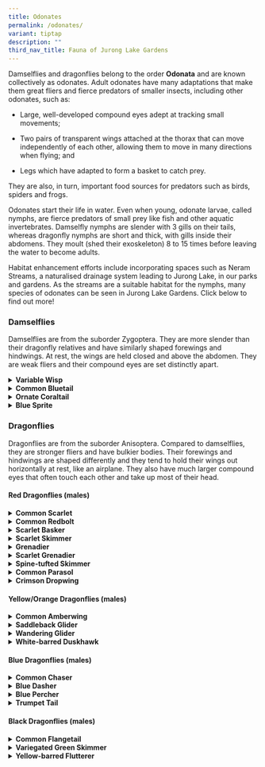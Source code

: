```yaml
---
title: Odonates
permalink: /odonates/
variant: tiptap
description: ""
third_nav_title: Fauna of Jurong Lake Gardens
---
```

<p>Damselflies and dragonflies belong to the order <strong>Odonata</strong> and
are known collectively as odonates. Adult odonates have many adaptations
that make them great fliers and fierce predators of smaller insects, including
other odonates, such as:</p>
<ul data-tight="true" class="tight">
<li>
<p>Large, well-developed compound eyes adept at tracking small movements;</p>
</li>
<li>
<p>Two pairs of transparent wings attached at the thorax that can move independently
of each other, allowing them to move in many directions when flying; and</p>
</li>
<li>
<p>Legs which have adapted to form a basket to catch prey.</p>
</li>
</ul>
<p>They are also, in turn, important food sources for predators such as birds,
spiders and frogs.</p>
<p>Odonates start their life in water. Even when young, odonate larvae, called
nymphs, are fierce predators of small prey like fish and other aquatic
invertebrates. Damselfly nymphs are slender with 3 gills on their tails,
whereas dragonfly nymphs are short and thick, with gills inside their abdomens.
They moult (shed their exoskeleton) 8 to 15 times before leaving the water
to become adults.</p>
<p>Habitat enhancement efforts include incorporating spaces such as Neram
Streams, a naturalised drainage system leading to Jurong Lake, in our parks
and gardens. As the streams are a suitable habitat for the nymphs, many
species of odonates can be seen in Jurong Lake Gardens.&nbsp;Click below
to find out more!</p>
<h3><strong>Damselflies</strong></h3>
<p>Damselflies are from the suborder Zygoptera. They are more slender than
their dragonfly relatives and have similarly shaped forewings and hindwings.
At rest, the wings are held closed and above the abdomen. They are weak
fliers and their compound eyes are set distinctly apart.</p>
<div data-type="detailGroup" class="isomer-accordion isomer-accordion-white">
<details class="isomer-details">
<summary><strong>Variable Wisp</strong>
</summary>
<div data-type="detailsContent" class="isomer-details-content">
<p></p>
<div class="isomer-image-wrapper">
<img style="width: 100%" height="auto" width="100%" alt="" src="/images/Fauna/variable_wisp_mature_m_rt.jpg">
</div>
<p><em>Mature male. Photo credit: Ruth Tan (NParks)&nbsp;</em>
</p>
<p></p>
<table style="minWidth: 50px">
<colgroup>
<col>
<col>
</colgroup>
<tbody>
<tr>
<td rowspan="1" colspan="1">
<p><strong>Scientific name:</strong>
</p>
</td>
<td rowspan="1" colspan="1">
<p><em>Agriocnemis femina</em>
</p>
</td>
</tr>
<tr>
<td rowspan="1" colspan="1">
<p><strong>Common name:</strong>
</p>
</td>
<td rowspan="1" colspan="1">
<p>Variable Wisp</p>
</td>
</tr>
<tr>
<td rowspan="1" colspan="1">
<p><strong>Family:</strong>
</p>
</td>
<td rowspan="1" colspan="1">
<p>Coenagrionidae</p>
</td>
</tr>
</tbody>
</table>
<p></p>
<p><strong>What does it look like?</strong>
</p>
<p>Variable wisps are one of the smallest damselflies in Singapore. Their
wings are only about 1 cm long! It can be difficult to identify them as
their colour changes with age.</p>
<p>Before maturity, males have a greenish thorax with an orange abdomen tip.
This changes to a dark abdomen with a white thorax when mature. Females
before maturity are bright red but will become dull olive when mature.</p>
<p><strong>Habitat and Behaviour</strong>
</p>
<p>They can be found along the water’s edge and just above the grass line
in most of our parks, but a keen eye is required to spot them!</p>
</div>
</details>
<details class="isomer-details">
<summary><strong>Common Bluetail</strong>
</summary>
<div data-type="detailsContent" class="isomer-details-content">
<p></p>
<div class="isomer-image-wrapper">
<img style="width: 100%" height="auto" width="100%" alt="" src="/images/Fauna/common_bluetail_m_rt.jpg">
</div>
<p><em>Male. Photo credit: Ruth Tan (NParks)</em>
</p>
<p></p>
<table style="minWidth: 50px">
<colgroup>
<col>
<col>
</colgroup>
<tbody>
<tr>
<td rowspan="1" colspan="1">
<p><strong>Scientific name:</strong>
</p>
</td>
<td rowspan="1" colspan="1">
<p><em>Ischnura senegalensis</em>
</p>
</td>
</tr>
<tr>
<td rowspan="1" colspan="1">
<p><strong>Common name:</strong>
</p>
</td>
<td rowspan="1" colspan="1">
<p>Common Bluetail</p>
</td>
</tr>
<tr>
<td rowspan="1" colspan="1">
<p><strong>Family:</strong>
</p>
</td>
<td rowspan="1" colspan="1">
<p>Coenagrionidae</p>
</td>
</tr>
</tbody>
</table>
<p></p>
<p><strong>What does it look like?</strong>
</p>
<p>Males can be easily identified by their green thorax and blue abdomen
tip. Females come in a variety of colours, but the most common is a golden
orange thorax. Sometimes, females can look similar to males too!</p>
<p><strong>Habitat and Behaviour</strong>
</p>
<p>They thrive in disturbed and open habitats and can be seen in almost all
the ponds in our parks and gardens. They range widely from Africa and Asia
to the island of New Guinea.</p>
</div>
</details>
<details class="isomer-details">
<summary><strong>Ornate Coraltail</strong>
</summary>
<div data-type="detailsContent" class="isomer-details-content">
<p></p>
<div class="isomer-image-wrapper">
<img style="width: 100%" height="auto" width="100%" alt="" src="/images/Fauna/Ceriagrion_cerinorubellum__Ornate_Coraltail.jpg">
</div>
<p><em>Photo credit: Robin Ngiam (NParks)</em>
</p>
<p></p>
<table style="minWidth: 50px">
<colgroup>
<col>
<col>
</colgroup>
<tbody>
<tr>
<td rowspan="1" colspan="1">
<p><strong>Scientific name:</strong>
</p>
</td>
<td rowspan="1" colspan="1">
<p><em>Ceriagrion cerinorubellum</em>
</p>
</td>
</tr>
<tr>
<td rowspan="1" colspan="1">
<p><strong>Common name:</strong>
</p>
</td>
<td rowspan="1" colspan="1">
<p>Ornate Coraltail</p>
</td>
</tr>
<tr>
<td rowspan="1" colspan="1">
<p><strong>Family:</strong>
</p>
</td>
<td rowspan="1" colspan="1">
<p>Coenagrionidae</p>
</td>
</tr>
</tbody>
</table>
<p><strong>What does it look like?</strong>
</p>
<p>The Ornate Coraltail is a common damselfly that is easily identified by
its bluish green thorax and dark abdomen with an orange tip. Females look
similar to males.</p>
<p><strong>Habitat and Behaviour</strong>
</p>
<p>Any vegetated pond is suitable for this adaptable species. They are distributed
across the Indian subcontinent and Southeast Asia.</p>
</div>
</details>
<details class="isomer-details">
<summary><strong>Blue Sprite</strong>
</summary>
<div data-type="detailsContent" class="isomer-details-content">
<div class="isomer-image-wrapper">
<img style="width: 100%" height="auto" width="100%" alt="" src="/images/Fauna/blue_sprite_m_robin_ngiam.jpg">
</div>
<p><em>Male. Photo credit: Robin Ngiam, NParks Flora&amp;FaunaWeb</em>
</p>
<table style="minWidth: 50px">
<colgroup>
<col>
<col>
</colgroup>
<tbody>
<tr>
<td rowspan="1" colspan="1">
<p><strong>Scientific name:</strong>
</p>
</td>
<td rowspan="1" colspan="1">
<p><em>Pseudagrion microcephalum</em>
</p>
</td>
</tr>
<tr>
<td rowspan="1" colspan="1">
<p><strong>Common name:</strong>
</p>
</td>
<td rowspan="1" colspan="1">
<p>Blue Sprite</p>
</td>
</tr>
<tr>
<td rowspan="1" colspan="1">
<p><strong>Family:</strong>
</p>
</td>
<td rowspan="1" colspan="1">
<p>Coenagrionidae</p>
</td>
</tr>
</tbody>
</table>
<p><strong>What does it look like?</strong>
</p>
<p>The males of this damselfly are sky blue with black bands on their thorax.
Females are generally pale brown with thin streaks of blue on their thorax.</p>
<p><strong>Habitat and Behaviour</strong>
</p>
<p>This species is highly adaptable and common in our urban wetlands. They
can be spotted perching on vegetation or twigs, or flying just above the
water’s surface.</p>
</div>
</details>
</div>
<h3><strong>Dragonflies</strong></h3>
<p>Dragonflies are from the suborder Anisoptera. Compared to damselflies,
they are stronger fliers and have bulkier bodies. Their forewings and hindwings
are shaped differently and they tend to hold their wings out horizontally
at rest, like an airplane. They also have much larger compound eyes that
often touch each other and take up most of their head.</p>
<p></p>
<h4><strong>Red Dragonflies (males)</strong></h4>
<div data-type="detailGroup" class="isomer-accordion isomer-accordion-white">
<details class="isomer-details">
<summary><strong>Common Scarlet</strong>
</summary>
<div data-type="detailsContent" class="isomer-details-content">
<p></p>
<div class="isomer-image-wrapper">
<img style="width: 100%" height="auto" width="100%" alt="" src="/images/Fauna/common_scarlet_male_tan_jing_wen1.jpg">
</div>
<p><em>Photo credit: Tan Jing Wen</em>
</p>
<p></p>
<table style="minWidth: 50px">
<colgroup>
<col>
<col>
</colgroup>
<tbody>
<tr>
<td rowspan="1" colspan="1">
<p><strong>Scientific name:</strong>
</p>
</td>
<td rowspan="1" colspan="1">
<p><em>Crocothemis servilia</em>
</p>
</td>
</tr>
<tr>
<td rowspan="1" colspan="1">
<p><strong>Common name:</strong>
</p>
</td>
<td rowspan="1" colspan="1">
<p>Common Scarlet</p>
</td>
</tr>
<tr>
<td rowspan="1" colspan="1">
<p><strong>Family:</strong>
</p>
</td>
<td rowspan="1" colspan="1">
<p>Libellulidae</p>
</td>
</tr>
</tbody>
</table>
<p></p>
<p><strong>What does it look like?</strong>
</p>
<p>This is one of the larger species of red dragonflies and is very common
in Jurong Lake Gardens. The males are red from head to tail, including
their eyes. They are easily confused with the Common Redbolt but can be
distinguished from the latter by the distinctive dark line along the top
of its abdomen. The females are light brown with the same distinctive line.</p>
<p><strong>Habitat and Behaviour</strong>
</p>
<p>These sun-loving dragonflies can be commonly seen in our parks as well
as other open habitats like freshwater marshes. They range from the Middle
East throughout tropical and subtropical Asia, to New Guinea in the east.
<br>
</p>
</div>
</details>
<details class="isomer-details">
<summary><strong>Common Redbolt</strong>
</summary>
<div data-type="detailsContent" class="isomer-details-content">
<p></p>
<div class="isomer-image-wrapper">
<img style="width: 100%" height="auto" width="100%" alt="" src="/images/Fauna/common_redbolt_male_crop_rt.jpg">
</div>
<p><em>Male. Photo credit: Ruth Tan (NParks)</em>
</p>
<p></p>
<table style="minWidth: 50px">
<colgroup>
<col>
<col>
</colgroup>
<tbody>
<tr>
<td rowspan="1" colspan="1">
<p><strong>Scientific name:</strong>
</p>
</td>
<td rowspan="1" colspan="1">
<p><em>Rhodothemis rufa</em>
</p>
</td>
</tr>
<tr>
<td rowspan="1" colspan="1">
<p><strong>Common name:</strong>
</p>
</td>
<td rowspan="1" colspan="1">
<p>Common Redbolt</p>
</td>
</tr>
<tr>
<td rowspan="1" colspan="1">
<p><strong>Family:</strong>
</p>
</td>
<td rowspan="1" colspan="1">
<p>Libellulidae</p>
</td>
</tr>
</tbody>
</table>
<p>
<br>
</p>
<p><strong>What does it look like?</strong>
</p>
<p>Male Common Redbolts are red throughout with a thick pale band on their
thorax. Females are brown with a bright yellow band on their thorax that
extends midway down the abdomen. It looks similar to the Common Scarlet
but lacks the distinct dark band along the abdomen.</p>
<p><strong>Habitat and Behaviour</strong>
</p>
<p>This sun-loving species is found in open habitats like freshwater marshes
and flooded grasslands. They are widespread in tropical Asia, ranging from
western India and Sri Lanka to the Solomon Islands.</p>
</div>
</details>
<details class="isomer-details">
<summary><strong>Scarlet Basker</strong>
</summary>
<div data-type="detailsContent" class="isomer-details-content">
<p></p>
<div class="isomer-image-wrapper">
<img style="width: 100%" height="auto" width="100%" alt="" src="/images/Fauna/scarlet_basker_cai_yx.jpg">
</div>
<p><em>Male. Photo credit: Cai Yixiong, NParks Flora&amp;FaunaWeb</em>
</p>
<p></p>
<table style="minWidth: 50px">
<colgroup>
<col>
<col>
</colgroup>
<tbody>
<tr>
<td rowspan="1" colspan="1">
<p><strong>Scientific name:</strong>
</p>
</td>
<td rowspan="1" colspan="1">
<p><em>Urothemis signata</em>
</p>
</td>
</tr>
<tr>
<td rowspan="1" colspan="1">
<p><strong>Common name:</strong>
</p>
</td>
<td rowspan="1" colspan="1">
<p>Scarlet Basker</p>
</td>
</tr>
<tr>
<td rowspan="1" colspan="1">
<p><strong>Family:</strong>
</p>
</td>
<td rowspan="1" colspan="1">
<p>Libellulidae</p>
</td>
</tr>
</tbody>
</table>
<p></p>
<p><strong>What does it look like?</strong>
</p>
<p>Male Scarlet Baskers have red eyes, thoraxes and abdomens with a brown
patch at the base of their hindwings. Females are, in contrast, light
<a rel="noopener noreferrer nofollow" target="_blank">yellowish brown&nbsp;</a>with a pale amber patch at the base of their
hindwings. They are identified by two diamond-shaped spots at the ends
of their abdomens.</p>
<p><strong>Habitat and Behaviour</strong>
</p>
<p>It is found in ponds in open habitats throughout Singapore. This active
dragonfly is often seen fighting other odonates that intrude into their
territory. It is widespread, occurring from the Indian subcontinent and
Southeast Asia to eastern Australia.</p>
</div>
</details>
<details class="isomer-details">
<summary><strong>Scarlet Skimmer</strong>
</summary>
<div data-type="detailsContent" class="isomer-details-content">
<p></p>
<div class="isomer-image-wrapper">
<img style="width: 100%" height="auto" width="100%" alt="" src="/images/Fauna/scarlet_skimmer.jpg">
</div>
<p><em>Male. Photo credit: Robin Ngiam (NParks)</em>
</p>
<p></p>
<table style="minWidth: 50px">
<colgroup>
<col>
<col>
</colgroup>
<tbody>
<tr>
<td rowspan="1" colspan="1">
<p><strong>Scientific name:</strong>
</p>
</td>
<td rowspan="1" colspan="1">
<p><em>Orthetrum testaceum</em>
</p>
</td>
</tr>
<tr>
<td rowspan="1" colspan="1">
<p><strong>Common name:</strong>
</p>
</td>
<td rowspan="1" colspan="1">
<p>Scarlet Skimmer</p>
</td>
</tr>
<tr>
<td rowspan="1" colspan="1">
<p><strong>Family:</strong>
</p>
</td>
<td rowspan="1" colspan="1">
<p>Libellulidae</p>
</td>
</tr>
</tbody>
</table>
<p></p>
<p><strong>What does it look like?</strong>
</p>
<p>Males have an orange brown thorax and red abdomen with light brownish
grey eyes. They also have an amber patch at the base of their hindwings.
Females are <a rel="noopener noreferrer nofollow" target="_blank">yellowish brown </a>and
lack the patch on their hindwings.</p>
<p><strong>Habitat and Behaviour</strong>
</p>
<p>They inhabit open wetlands like drains, ponds and marshes.</p>
</div>
</details>
<details class="isomer-details">
<summary><strong>Grenadier</strong>
</summary>
<div data-type="detailsContent" class="isomer-details-content">
<div class="isomer-image-wrapper">
<img style="width: 100%" height="auto" width="100%" alt="" src="/images/Fauna/grenadier_m_cai_yx.jpg">
</div>
<p><em>Photo credit: Cai Yixiong, NParks Flora&amp;FaunaWeb</em>
</p>
<p></p>
<table style="minWidth: 50px">
<colgroup>
<col>
<col>
</colgroup>
<tbody>
<tr>
<td rowspan="1" colspan="1">
<p><strong>Scientific name:</strong>
</p>
</td>
<td rowspan="1" colspan="1">
<p><em>Agrionoptera insignis</em>
</p>
</td>
</tr>
<tr>
<td rowspan="1" colspan="1">
<p><strong>Common name:</strong>
</p>
</td>
<td rowspan="1" colspan="1">
<p>Grenadier</p>
</td>
</tr>
<tr>
<td rowspan="1" colspan="1">
<p><strong>Family:</strong>
</p>
</td>
<td rowspan="1" colspan="1">
<p>Libellulidae</p>
</td>
</tr>
</tbody>
</table>
<p></p>
<p><strong>What does it look like?</strong>
</p>
<p>The Grenadier has a blotchy or mottled yellow thorax and a slender abdomen
that is red except for the black tip. Males and females look similar. It
can be challenging to distinguish the Grenadier from the Scarlet Grenadier,
which is larger and has a different abdomen shape and thorax colouration.</p>
<p><strong>Habitat and Behaviour</strong>
</p>
<p>This species is associated with forested habitats and generally perches
in shady areas. It has been recorded in the nature reserves, various nature
parks and wooded areas of Jurong Lake Gardens. It has a wide range across
tropical Asia and Australasia.</p>
</div>
</details>
<details class="isomer-details">
<summary><strong>Scarlet Grenadier</strong>
</summary>
<div data-type="detailsContent" class="isomer-details-content">
<p></p>
<div class="isomer-image-wrapper">
<img style="width: 100%" height="auto" width="100%" alt="" src="/images/Fauna/scarlet_grenadier_m_rt.jpg">
</div>
<p><em>Photo credit: Ruth Tan (NParks)</em>
</p>
<p></p>
<table style="minWidth: 50px">
<colgroup>
<col>
<col>
</colgroup>
<tbody>
<tr>
<td rowspan="1" colspan="1">
<p><strong>Scientific name:</strong>
</p>
</td>
<td rowspan="1" colspan="1">
<p><em>Lathrecista asiatica</em>
</p>
</td>
</tr>
<tr>
<td rowspan="1" colspan="1">
<p><strong>Common name:</strong>
</p>
</td>
<td rowspan="1" colspan="1">
<p>Scarlet Grenadier</p>
</td>
</tr>
<tr>
<td rowspan="1" colspan="1">
<p><strong>Family:</strong>
</p>
</td>
<td rowspan="1" colspan="1">
<p>Libellulidae</p>
</td>
</tr>
</tbody>
</table>
<p>
<br>
</p>
<p><strong>What does it look like?</strong>
</p>
<p>The Scarlet Grenadier has a narrow abdomen. Males have an entirely red
abdomen except for the last segment which is black. Their thorax is dark
brown with yellow stripes on the sides. Females have a brownish red abdomen.</p>
<p><strong>Habitat and Behaviour</strong>
</p>
<p>This species prefers forested areas and is usually seen perched around
forest clearings surveying <a rel="noopener noreferrer nofollow" target="_blank">their surroundings&nbsp;</a>for
prey.</p>
</div>
</details>
<details class="isomer-details">
<summary><strong>Spine-tufted Skimmer</strong>
</summary>
<div data-type="detailsContent" class="isomer-details-content">
<p></p>
<div class="isomer-image-wrapper">
<img style="width: 100%" height="auto" width="100%" alt="" src="/images/Fauna/spine_tufted_skimmer_crop.jpg">
</div>
<p><em>Photo credit: Ruth Tan (NParks)</em>
</p>
<p></p>
<table style="minWidth: 50px">
<colgroup>
<col>
<col>
</colgroup>
<tbody>
<tr>
<td rowspan="1" colspan="1">
<p><strong>Scientific name:</strong>
</p>
</td>
<td rowspan="1" colspan="1">
<p><em>Orthetrum chrysis</em>
</p>
</td>
</tr>
<tr>
<td rowspan="1" colspan="1">
<p><strong>Common name:</strong>
</p>
</td>
<td rowspan="1" colspan="1">
<p>Spine-tufted Skimmer</p>
</td>
</tr>
<tr>
<td rowspan="1" colspan="1">
<p><strong>Family:</strong>
</p>
</td>
<td rowspan="1" colspan="1">
<p>Libellulidae</p>
</td>
</tr>
</tbody>
</table>
<p></p>
<p><strong>What does it look like?</strong>
</p>
<p>Males have a dark brown thorax and red abdomen. Females are reddish brown.
They are often mistaken for the Scarlet Skimmer but have a dark thorax
instead of being completely red or orange brown.</p>
<p><strong>Habitat and Behaviour</strong>
</p>
<p>They are common in our parks and widespread in tropical Asia.</p>
</div>
</details>
<details class="isomer-details">
<summary><strong>Common Parasol</strong>
</summary>
<div data-type="detailsContent" class="isomer-details-content">
<p></p>
<div class="isomer-image-wrapper">
<img style="width: 100%" height="auto" width="100%" alt="" src="/images/Fauna/common_parasol_m_rt_crop.jpg">
</div>
<p><em>Photo credit: Ruth Tan (NParks)</em>
</p>
<p></p>
<table style="minWidth: 50px">
<colgroup>
<col>
<col>
</colgroup>
<tbody>
<tr>
<td rowspan="1" colspan="1">
<p><strong>Scientific name:</strong>
</p>
</td>
<td rowspan="1" colspan="1">
<p><em>Neurothemis fluctuans</em>
</p>
</td>
</tr>
<tr>
<td rowspan="1" colspan="1">
<p><strong>Common name:</strong>
</p>
</td>
<td rowspan="1" colspan="1">
<p>Common Parasol</p>
</td>
</tr>
<tr>
<td rowspan="1" colspan="1">
<p><strong>Family:</strong>
</p>
</td>
<td rowspan="1" colspan="1">
<p>Libellulidae</p>
</td>
</tr>
</tbody>
</table>
<p></p>
<p><strong>What does it look like?</strong>
</p>
<p>Males are striking and have a reddish brown thorax and abdomen with maroon
wings that have transparent tips. Females are duller in colour with clear
wings. Immature males look similar to females except for their wing markings.</p>
<p><strong>Habitat and Behaviour</strong>
</p>
<p>It is widespread across tropical Asia. It is the most common dragonfly
in Singapore, even frequenting places that are far from a water source.</p>
</div>
</details>
<details class="isomer-details">
<summary><strong>Crimson Dropwing</strong>
</summary>
<div data-type="detailsContent" class="isomer-details-content">
<p></p>
<div class="isomer-image-wrapper">
<img style="width: 100%" height="auto" width="100%" alt="" src="/images/Fauna/common_dropwing_m_rt.jpg">
</div>
<p><em>Photo credit: Ruth Tan (NParks)</em>
</p>
<p></p>
<table style="minWidth: 50px">
<colgroup>
<col>
<col>
</colgroup>
<tbody>
<tr>
<td rowspan="1" colspan="1">
<p><strong>Scientific name:</strong>
</p>
</td>
<td rowspan="1" colspan="1">
<p><em>Trithemis aurora</em>
</p>
</td>
</tr>
<tr>
<td rowspan="1" colspan="1">
<p><strong>Common name:</strong>
</p>
</td>
<td rowspan="1" colspan="1">
<p>Crimson Dropwing</p>
</td>
</tr>
<tr>
<td rowspan="1" colspan="1">
<p><strong>Family:</strong>
</p>
</td>
<td rowspan="1" colspan="1">
<p>Libellulidae</p>
</td>
</tr>
</tbody>
</table>
<p><strong><br>What does it look like?</strong>
</p>
<p>The eyes, thorax and abdomen of males are bright pink, while females are
golden yellow with black markings on the sides of their abdomen.</p>
<p><strong>Habitat and Behaviour</strong>
</p>
<p>This species is very common and inhabits all sorts of urban wetlands.
They can often be spotted perched on shrubs, basking in the sun.</p>
</div>
</details>
</div>
<h4><strong>Yellow/Orange Dragonflies (males)</strong></h4>
<div data-type="detailGroup" class="isomer-accordion isomer-accordion-white">
<details class="isomer-details">
<summary><strong>Common Amberwing</strong>
</summary>
<div data-type="detailsContent" class="isomer-details-content">
<p></p>
<div class="isomer-image-wrapper">
<img style="width: 100%" height="auto" width="100%" alt="" src="/images/Fauna/common_amberwing_m_robin_ngiam.jpg">
</div>
<p><em>Male. Photo credit: Robin Ngiam (NParks)</em>
</p>
<p></p>
<table style="minWidth: 50px">
<colgroup>
<col>
<col>
</colgroup>
<tbody>
<tr>
<td rowspan="1" colspan="1">
<p><strong>Scientific name:</strong>
</p>
</td>
<td rowspan="1" colspan="1">
<p><em>Brachythemis contaminata</em>
</p>
</td>
</tr>
<tr>
<td rowspan="1" colspan="1">
<p><strong>Common name:</strong>
</p>
</td>
<td rowspan="1" colspan="1">
<p>Common Amberwing</p>
</td>
</tr>
<tr>
<td rowspan="1" colspan="1">
<p><strong>Family:</strong>
</p>
</td>
<td rowspan="1" colspan="1">
<p>Libellulidae</p>
</td>
</tr>
</tbody>
</table>
<p></p>
<p><strong>What does it look like?</strong>
</p>
<p>True to its name, male Common Amberwings have beautiful amber tints on
all their wings. Females look very different with a pale yellow thorax
and yellowish orange wing spots instead.</p>
<p><strong>Habitat and Behaviour</strong>
</p>
<p>They are very common in ponds, lakes and marshes. Their scientific name <em>contaminata</em> refers
to this species’ ability to survive even in polluted water. They can usually
be <a rel="noopener noreferrer nofollow" target="_blank">found in </a>large
numbers.</p>
</div>
</details>
<details class="isomer-details">
<summary><strong>Saddleback Glider</strong>
</summary>
<div data-type="detailsContent" class="isomer-details-content">
<p></p>
<div class="isomer-image-wrapper">
<img style="width: 100%" height="auto" width="100%" alt="" src="/images/Fauna/saddlebag_glider_crop.jpg">
</div>
<p><em>Photo credit: Robin Ngiam (NParks)</em>
</p>
<p></p>
<table style="minWidth: 50px">
<colgroup>
<col>
<col>
</colgroup>
<tbody>
<tr>
<td rowspan="1" colspan="1">
<p><strong>Scientific name:</strong>
</p>
</td>
<td rowspan="1" colspan="1">
<p><em>Tramea transmarina</em>
</p>
</td>
</tr>
<tr>
<td rowspan="1" colspan="1">
<p><strong>Common name:</strong>
</p>
</td>
<td rowspan="1" colspan="1">
<p>Saddlebag Glider</p>
</td>
</tr>
<tr>
<td rowspan="1" colspan="1">
<p><strong>Family:</strong>
</p>
</td>
<td rowspan="1" colspan="1">
<p>Libellulidae</p>
</td>
</tr>
</tbody>
</table>
<p></p>
<p><strong>What does it look like?</strong>
</p>
<p>The Saddlebag Glider has a dark brown patch at the base of its hindwings
near the thorax, resembling a saddlebag and thus giving it its name. Their
eyes are dark brown above and <a rel="noopener noreferrer nofollow" target="_blank">greyish white </a>below.</p>
<p><strong>Habitat and Behaviour</strong>
</p>
<p>They are common in Singapore and occur in well-vegetated ponds and drains.</p>
</div>
</details>
<details class="isomer-details">
<summary><strong>Wandering Glider</strong>
</summary>
<div data-type="detailsContent" class="isomer-details-content">
<p></p>
<div class="isomer-image-wrapper">
<img style="width: 100%" height="auto" width="100%" alt="" src="/images/Fauna/wandering_glider.jpg">
</div>
<p>Photo credit: Robin Ngiam (NParks)</p>
<p></p>
<table style="minWidth: 50px">
<colgroup>
<col>
<col>
</colgroup>
<tbody>
<tr>
<td rowspan="1" colspan="1">
<p><strong>Scientific name:</strong>
</p>
</td>
<td rowspan="1" colspan="1">
<p><em>Pantala flavescens</em>
</p>
</td>
</tr>
<tr>
<td rowspan="1" colspan="1">
<p><strong>Common name:</strong>
</p>
</td>
<td rowspan="1" colspan="1">
<p>Wandering Glider</p>
</td>
</tr>
<tr>
<td rowspan="1" colspan="1">
<p><strong>Family:</strong>
</p>
</td>
<td rowspan="1" colspan="1">
<p>Libellulidae</p>
</td>
</tr>
</tbody>
</table>
<p>
<br><strong>How to identify?</strong>
</p>
<p>This dragonfly is mainly yellow in colour. It has a series of long, diamond-shaped
spots along the midline of its abdomen. Their broad wings are clear except
for a small but distinct dark mark at each of the tips. Males and females
look similar.</p>
<p><strong>Habitat and Behaviour</strong>
</p>
<p>The Wandering Glider occurs in open habitats in Singapore and is often
present in swarms, foraging around open areas in search of prey.</p>
<p>They are the most widespread species of dragonfly and have a global range
extending from the Americas to Asia.</p>
</div>
</details>
<details class="isomer-details">
<summary><strong>White-barred Duskhawk</strong>
</summary>
<div data-type="detailsContent" class="isomer-details-content">
<p></p>
<table style="minWidth: 50px">
<colgroup>
<col>
<col>
</colgroup>
<tbody>
<tr>
<td rowspan="1" colspan="1">
<p><strong>Scientific name:</strong>
</p>
</td>
<td rowspan="1" colspan="1">
<p><em>Tholymis tillarga</em>
</p>
</td>
</tr>
<tr>
<td rowspan="1" colspan="1">
<p><strong>Common name:</strong>
</p>
</td>
<td rowspan="1" colspan="1">
<p>White-barred Duskhawk</p>
</td>
</tr>
<tr>
<td rowspan="1" colspan="1">
<p><strong>Family:</strong>
</p>
</td>
<td rowspan="1" colspan="1">
<p>Libellulidae</p>
</td>
</tr>
</tbody>
</table>
<p>
<br>
</p>
<table style="minWidth: 25px">
<colgroup>
<col>
</colgroup>
<tbody>
<tr>
<td rowspan="1" colspan="1">
<div class="isomer-image-wrapper">
<img style="box-sizing: border-box; border-style: none; display: block; max-width: 100%; height: 69px; width: 100px;" height="69" width="100" alt="odonate" src="https://www.nparks.gov.sg/-/media/nparks-real-content/jlg/jlg-fauna/017-odonate.png?h=69&amp;w=100">
</div>
<p><strong>44–47 mm</strong>
</p>
</td>
</tr>
</tbody>
</table>
<p><strong>How to identify?</strong>
</p>
<p>The males are dull orange with a light brown bar and white patches on
each hindwing. Females are pale brown with clear wings that lack patches.
Before maturity, males resemble females.</p>
<p><strong>Habitat and Behaviour</strong>
</p>
<p>Mostly active in the late afternoon, they perch vertically below plants
for shade during the rest of the day. They are found throughout Singapore
in open habitats like ponds, lakes and slow-flowing streams. Their global
distribution ranges throughout tropical and subtropical Africa, Asia, Australia
and Micronesia (islands in the western Pacific Ocean).</p>
</div>
</details>
</div>
<h4><strong>Blue Dragonflies (males)</strong></h4>
<div data-type="detailGroup" class="isomer-accordion isomer-accordion-white">
<details class="isomer-details">
<summary><strong>Common Chaser</strong>
</summary>
<div data-type="detailsContent" class="isomer-details-content">
<p>
<br>
</p>
<table style="minWidth: 50px">
<colgroup>
<col>
<col>
</colgroup>
<tbody>
<tr>
<td rowspan="1" colspan="1">
<p><strong>Scientific name:</strong>
</p>
</td>
<td rowspan="1" colspan="1">
<p><em>Potamarcha congener</em>
</p>
</td>
</tr>
<tr>
<td rowspan="1" colspan="1">
<p><strong>Common name:</strong>
</p>
</td>
<td rowspan="1" colspan="1">
<p>Common Chaser&nbsp;</p>
</td>
</tr>
<tr>
<td rowspan="1" colspan="1">
<p><strong>Family:</strong>
</p>
</td>
<td rowspan="1" colspan="1">
<p>Libellulidae</p>
</td>
</tr>
</tbody>
</table>
<p>
<br>
</p>
<table style="minWidth: 25px">
<colgroup>
<col>
</colgroup>
<tbody>
<tr>
<td rowspan="1" colspan="1">
<div class="isomer-image-wrapper">
<img style="box-sizing: border-box; border-style: none; display: block; max-width: 100%; height: 69px; width: 100px;" height="69" width="100" alt="odonate" src="https://www.nparks.gov.sg/-/media/nparks-real-content/jlg/jlg-fauna/017-odonate.png?h=69&amp;w=100">
</div>
<p><strong>43–45 mm</strong>
</p>
</td>
</tr>
</tbody>
</table>
<p><strong>What does it look like?</strong>
</p>
<p>The first four segments of the abdomen of the males are powdery blue while
the rest of the abdomen is black with orange markings. Females have yellow
and black stripes on the sides of their thorax, a black abdomen with dull
orange markings and a notable flap near the tip.</p>
<p><strong>Habitat and Behaviour</strong>
</p>
<p>They occur all over Singapore, preferring open ponds and slow-flowing
waters in disturbed habitats. They are also widely distributed in areas
ranging from tropical Asia to Australia.</p>
</div>
</details>
<details class="isomer-details">
<summary><strong>Blue Dasher</strong>
</summary>
<div data-type="detailsContent" class="isomer-details-content">
<p></p>
<table style="minWidth: 50px">
<colgroup>
<col>
<col>
</colgroup>
<tbody>
<tr>
<td rowspan="1" colspan="1">
<p><strong>Scientific name:</strong>
</p>
</td>
<td rowspan="1" colspan="1">
<p><em>Brachydiplax chalybea</em>
</p>
</td>
</tr>
<tr>
<td rowspan="1" colspan="1">
<p><strong>Common name:</strong>
</p>
</td>
<td rowspan="1" colspan="1">
<p>Blue Dasher</p>
</td>
</tr>
<tr>
<td rowspan="1" colspan="1">
<p><strong>Family:</strong>
</p>
</td>
<td rowspan="1" colspan="1">
<p>Libellulidae</p>
</td>
</tr>
</tbody>
</table>
<p>
<br>
</p>
<table style="minWidth: 25px">
<colgroup>
<col>
</colgroup>
<tbody>
<tr>
<td rowspan="1" colspan="1">
<div class="isomer-image-wrapper">
<img style="box-sizing: border-box; border-style: none; display: block; max-width: 100%; height: 69px; width: 100px;" height="69" width="100" alt="odonate" src="https://www.nparks.gov.sg/-/media/nparks-real-content/jlg/jlg-fauna/017-odonate.png?h=69&amp;w=100">
</div>
<p><strong>33–35 mm</strong>
</p>
</td>
</tr>
</tbody>
</table>
<p><strong>What does it look like?</strong>
</p>
<p>This dragonfly is distinctive, with males sporting a bluish body coupled
with a yellowish tint at the base of its wings. It has a broad dark tip
at the end of its abdomen. Females have clear wings and a yellow abdomen
with a black streak.</p>
<p><strong>Habitat and Behaviour</strong>
</p>
<p>They are very common and found in ponds in many of our parks, particularly
those that are well-vegetated.</p>
</div>
</details>
<details class="isomer-details">
<summary><strong>Blue Percher</strong>
</summary>
<div data-type="detailsContent" class="isomer-details-content">
<p></p>
<table style="minWidth: 50px">
<colgroup>
<col>
<col>
</colgroup>
<tbody>
<tr>
<td rowspan="1" colspan="1">
<p><strong>Scientific name:</strong>
</p>
</td>
<td rowspan="1" colspan="1">
<p><em>Diplacodes trivialis</em>
</p>
</td>
</tr>
<tr>
<td rowspan="1" colspan="1">
<p><strong>Common name:</strong>
</p>
</td>
<td rowspan="1" colspan="1">
<p>Blue Percher</p>
</td>
</tr>
<tr>
<td rowspan="1" colspan="1">
<p><strong>Family:</strong>
</p>
</td>
<td rowspan="1" colspan="1">
<p>Libellulidae</p>
</td>
</tr>
</tbody>
</table>
<p>
<br>
</p>
<table style="minWidth: 25px">
<colgroup>
<col>
</colgroup>
<tbody>
<tr>
<td rowspan="1" colspan="1">
<div class="isomer-image-wrapper">
<img style="box-sizing: border-box; border-style: none; display: block; max-width: 100%; height: 69px; width: 100px;" height="69" width="100" alt="odonate" src="https://www.nparks.gov.sg/-/media/nparks-real-content/jlg/jlg-fauna/017-odonate.png?h=69&amp;w=100">
</div>
<p><strong>29–33 mm</strong>
</p>
</td>
</tr>
</tbody>
</table>
<p><strong>What does it look like?</strong>
</p>
<p>A small dragonfly, its males are light bluish with bright blue eyes and
a black abdomen tip with white anal attachments, known as appendages. Females
have a pale greenish yellow marking on their black bodies with eyes that
are brown above and yellow below.</p>
<p><strong>Habitat and Behaviour</strong>
</p>
<p>It is commonly found in open marshes, drains and disturbed habitats. They
are not always found near water sources, and often fly very close to the
ground. It has a wide range encompassing tropical and subtropical Asia
and Australasia.</p>
</div>
</details>
<details class="isomer-details">
<summary><strong>Trumpet Tail</strong>
</summary>
<div data-type="detailsContent" class="isomer-details-content">
<p></p>
<table style="minWidth: 50px">
<colgroup>
<col>
<col>
</colgroup>
<tbody>
<tr>
<td rowspan="1" colspan="1">
<p><strong>Scientific name:</strong>
</p>
</td>
<td rowspan="1" colspan="1">
<p><em>Acisoma panorpoides</em>
</p>
</td>
</tr>
<tr>
<td rowspan="1" colspan="1">
<p><strong>Common name:</strong>
</p>
</td>
<td rowspan="1" colspan="1">
<p>Trumpet Tail</p>
</td>
</tr>
<tr>
<td rowspan="1" colspan="1">
<p><strong>Family:</strong>
</p>
</td>
<td rowspan="1" colspan="1">
<p>Libellulidae</p>
</td>
</tr>
</tbody>
</table>
<p>
<br>
</p>
<table style="minWidth: 25px">
<colgroup>
<col>
</colgroup>
<tbody>
<tr>
<td rowspan="1" colspan="1">
<div class="isomer-image-wrapper">
<img style="box-sizing: border-box; border-style: none; display: block; max-width: 100%; height: 69px; width: 100px;" height="69" width="100" alt="odonate" src="https://www.nparks.gov.sg/-/media/nparks-real-content/jlg/jlg-fauna/017-odonate.png?h=69&amp;w=100">
</div>
<p><strong>27–29 mm</strong>
</p>
</td>
</tr>
</tbody>
</table>
<p><strong>What does it look like?</strong>
</p>
<p>A key feature of this dragonfly is its bulging abdomen that narrows towards
the tip. Mature males are blue while females are light green.</p>
<p><strong>Habitat and Behaviour</strong>
</p>
<p>It is commonly found in most of our parks and is often seen around ponds
with many plants.</p>
</div>
</details>
</div>
<h4><strong>Black Dragonflies (males)</strong></h4>
<div data-type="detailGroup" class="isomer-accordion isomer-accordion-white">
<details class="isomer-details">
<summary><strong>Common Flangetail</strong>
</summary>
<div data-type="detailsContent" class="isomer-details-content">
<p></p>
<table style="minWidth: 50px">
<colgroup>
<col>
<col>
</colgroup>
<tbody>
<tr>
<td rowspan="1" colspan="1">
<p><strong>Scientific name:</strong>
</p>
</td>
<td rowspan="1" colspan="1">
<p><em>Ictinogomphus decoratus</em>
</p>
</td>
</tr>
<tr>
<td rowspan="1" colspan="1">
<p><strong>Common name:</strong>
</p>
</td>
<td rowspan="1" colspan="1">
<p>Common Flangetail</p>
</td>
</tr>
<tr>
<td rowspan="1" colspan="1">
<p><strong>Family:</strong>
</p>
</td>
<td rowspan="1" colspan="1">
<p>Gomphidae</p>
</td>
</tr>
</tbody>
</table>
<p>
<br>
</p>
<table style="minWidth: 25px">
<colgroup>
<col>
</colgroup>
<tbody>
<tr>
<td rowspan="1" colspan="1">
<div class="isomer-image-wrapper">
<img style="box-sizing: border-box; border-style: none; display: block; max-width: 100%; height: 69px; width: 100px;" height="69" width="100" alt="odonate" src="https://www.nparks.gov.sg/-/media/nparks-real-content/jlg/jlg-fauna/017-odonate.png?h=69&amp;w=100">
</div>
<p><strong>64–68 mm</strong>
</p>
</td>
</tr>
</tbody>
</table>
<p><strong>What does it look like?</strong>
</p>
<p>It has a heavily-built body with a distinctive yellow and black pattern
and a long slender abdomen. Greenish yellow bands and spots cover its black
body. Its eyes are well separated and greyish green in colour. Females
and males look similar.</p>
<p><strong>Habitat and Behaviour</strong>
</p>
<p>The Common Flangetail prefers large, open expanses of water such as Jurong
Lake and other large lakes and reservoirs.
<br>
</p>
</div>
</details>
<details class="isomer-details">
<summary><strong>Variegated Green Skimmer</strong>
</summary>
<div data-type="detailsContent" class="isomer-details-content">
<p></p>
<table style="minWidth: 50px">
<colgroup>
<col>
<col>
</colgroup>
<tbody>
<tr>
<td rowspan="1" colspan="1">
<p><strong>Scientific name:</strong>
</p>
</td>
<td rowspan="1" colspan="1">
<p><em>Orthetrum sabina</em>
</p>
</td>
</tr>
<tr>
<td rowspan="1" colspan="1">
<p><strong>Common name:</strong>
</p>
</td>
<td rowspan="1" colspan="1">
<p>Variegated Green Skimmer</p>
</td>
</tr>
<tr>
<td rowspan="1" colspan="1">
<p><strong>Family:</strong>
</p>
</td>
<td rowspan="1" colspan="1">
<p>Libellulidae</p>
</td>
</tr>
</tbody>
</table>
<p>
<br>
</p>
<table style="minWidth: 25px">
<colgroup>
<col>
</colgroup>
<tbody>
<tr>
<td rowspan="1" colspan="1">
<div class="isomer-image-wrapper">
<img style="box-sizing: border-box; border-style: none; display: block; max-width: 100%; height: 69px; width: 100px;" height="69" width="100" alt="odonate" src="https://www.nparks.gov.sg/-/media/nparks-real-content/jlg/jlg-fauna/017-odonate.png?h=69&amp;w=100">
</div>
<p><strong>47–52 mm</strong>
</p>
</td>
</tr>
</tbody>
</table>
<p><strong>What does it look like?</strong>
</p>
<p>They are easily recognised by their pale green colour and white markings
on their abdomens. Females look similar to males.</p>
<p><strong>Habitat and Behaviour</strong>
</p>
<p>This is a very common dragonfly that is found in a wide variety of open
wetlands, including drains and flooded fields.</p>
</div>
</details>
<details class="isomer-details">
<summary><strong>Yellow-barred Flutterer</strong>
</summary>
<div data-type="detailsContent" class="isomer-details-content">
<p></p>
<table style="minWidth: 50px">
<colgroup>
<col>
<col>
</colgroup>
<tbody>
<tr>
<td rowspan="1" colspan="1">
<p><strong>Scientific name:</strong>
</p>
</td>
<td rowspan="1" colspan="1">
<p><em>Rhyothemis phyllis</em>
</p>
</td>
</tr>
<tr>
<td rowspan="1" colspan="1">
<p><strong>Common name:</strong>
</p>
</td>
<td rowspan="1" colspan="1">
<p>Yellow-barred Flutterer</p>
</td>
</tr>
<tr>
<td rowspan="1" colspan="1">
<p><strong>Family:</strong>
</p>
</td>
<td rowspan="1" colspan="1">
<p>Libellulidae</p>
</td>
</tr>
</tbody>
</table>
<p>
<br>
</p>
<table style="minWidth: 25px">
<colgroup>
<col>
</colgroup>
<tbody>
<tr>
<td rowspan="1" colspan="1">
<div class="isomer-image-wrapper">
<img style="box-sizing: border-box; border-style: none; display: block; max-width: 100%; height: 69px; width: 100px;" height="69" width="100" alt="odonate" src="https://www.nparks.gov.sg/-/media/nparks-real-content/jlg/jlg-fauna/017-odonate.png?h=69&amp;w=100">
</div>
<p><strong>39–41 mm</strong>
</p>
</td>
</tr>
</tbody>
</table>
<p><strong>What does it look like?</strong>
</p>
<p>It has a dark thorax and abdomen with a metallic sheen while the base
of the hindwing has unmistakable yellow and dark bars. Males and females
look similar.</p>
<p><strong>Habitat and Behaviour</strong>
</p>
<p>This species is common throughout Singapore and is often seen far from
water. Swarms of this species can sometimes be seen fluttering over grassy
fields together with Wandering Gliders in search of aerial prey.</p>
</div>
</details>
</div>
<p></p>